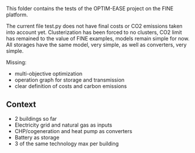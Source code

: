 This folder contains the tests of the OPTIM-EASE project on the FINE platform.

The current file test.py does not have final costs or CO2 emissions taken into account yet. Clusterization has been forced to no clusters, CO2 limit has remained to the value of FINE examples, models remain simple for now. All storages have the same model, very simple, as well as converters, very simple.

Missing:
- multi-objective optimization
- operation graph for storage and transmission
- clear definition of costs and carbon emissions

## Context
- 2 buildings so far
- Electricity grid and natural gas as inputs
- CHP/cogeneration and heat pump as converters
- Battery as storage
- 3 of the same technology max per building
